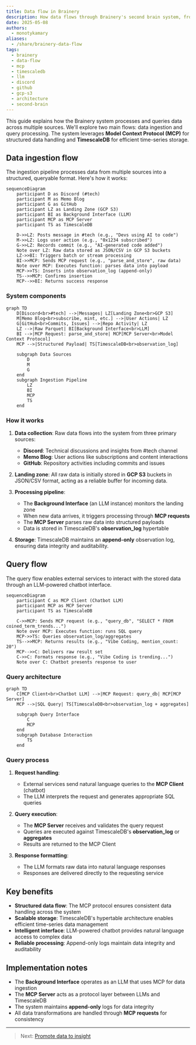 ```yaml
---
title: Data flow in Brainery
description: How data flows through Brainery's second brain system, from Discord, Memo Blog, and GitHub sources to TimescaleDB via MCP, with an LLM-powered interface for natural language queries.
date: 2025-05-08
authors:
  - monotykamary
aliases:
  - /share/brainery-data-flow
tags:
  - brainery
  - data-flow
  - mcp
  - timescaledb
  - llm
  - discord
  - github
  - gcp-s3
  - architecture
  - second-brain
---
```


This guide explains how the Brainery system processes and queries data across multiple sources. We'll explore two main flows: data ingestion and query processing. The system leverages **Model Context Protocol (MCP)** for structured data handling and **TimescaleDB** for efficient time-series storage.

## Data ingestion flow

The ingestion pipeline processes data from multiple sources into a structured, queryable format. Here's how it works:

```mermaid
sequenceDiagram
    participant D as Discord (#tech)
    participant M as Memo Blog
    participant G as GitHub
    participant LZ as Landing Zone (GCP S3)
    participant BI as Background Interface (LLM)
    participant MCP as MCP Server
    participant TS as TimescaleDB

    D->>LZ: Posts message in #tech (e.g., "Devs using AI to code")
    M->>LZ: Logs user action (e.g., "0x1234 subscribed")
    G->>LZ: Records commit (e.g., "AI-generated code added")
    Note over LZ: Raw data stored as JSON/CSV in GCP S3 buckets
    LZ->>BI: Triggers batch or stream processing
    BI->>MCP: Sends MCP request (e.g., "parse_and_store", raw data)
    Note over MCP: Executes function: parses data into payload
    MCP->>TS: Inserts into observation_log (append-only)
    TS-->>MCP: Confirms insertion
    MCP-->>BI: Returns success response
```

### System components

```mermaid
graph TD
    D[Discord<br>#tech] -->|Messages| LZ[Landing Zone<br>GCP S3]
    M[Memo Blog<br>subscribe, mint, etc.] -->|User Actions| LZ
    G[GitHub<br>Commits, Issues] -->|Repo Activity| LZ
    LZ -->|Raw Parquet| BI[Background Interface<br>LLM]
    BI -->|MCP Request: parse_and_store| MCP[MCP Server<br>Model Context Protocol]
    MCP -->|Structured Payload| TS[TimescaleDB<br>observation_log]

    subgraph Data Sources
        D
        M
        G
    end
    subgraph Ingestion Pipeline
        LZ
        BI
        MCP
        TS
    end
```

### How it works

1. **Data collection**: Raw data flows into the system from three primary sources:
   - **Discord**: Technical discussions and insights from #tech channel
   - **Memo Blog**: User actions like subscriptions and content interactions
   - **GitHub**: Repository activities including commits and issues

2. **Landing zone**: All raw data is initially stored in **GCP S3** buckets in JSON/CSV format, acting as a reliable buffer for incoming data.

3. **Processing pipeline**:
   - The **Background Interface** (an LLM instance) monitors the landing zone
   - When new data arrives, it triggers processing through **MCP requests**
   - The **MCP Server** parses raw data into structured payloads
   - Data is stored in TimescaleDB's **observation_log** hypertable

4. **Storage**: TimescaleDB maintains an **append-only** observation log, ensuring data integrity and auditability.

## Query flow

The query flow enables external services to interact with the stored data through an LLM-powered chatbot interface.

```mermaid
sequenceDiagram
    participant C as MCP Client (Chatbot LLM)
    participant MCP as MCP Server
    participant TS as TimescaleDB

    C->>MCP: Sends MCP request (e.g., "query_db", "SELECT * FROM coined_term_trends...")
    Note over MCP: Executes function: runs SQL query
    MCP->>TS: Queries observation_log/aggregates
    TS-->>MCP: Returns results (e.g., "Vibe Coding, mention_count: 20")
    MCP-->>C: Delivers raw result set
    C->>C: Formats response (e.g., "Vibe Coding is trending...")
    Note over C: Chatbot presents response to user
```

### Query architecture

```mermaid
graph TD
    C[MCP Client<br>Chatbot LLM] -->|MCP Request: query_db| MCP[MCP Server]
    MCP -->|SQL Query| TS[TimescaleDB<br>observation_log + aggregates]

    subgraph Query Interface
        C
        MCP
    end
    subgraph Database Interaction
        TS
    end
```

### Query process

1. **Request handling**:
   - External services send natural language queries to the **MCP Client** (chatbot)
   - The LLM interprets the request and generates appropriate SQL queries

2. **Query execution**:
   - The **MCP Server** receives and validates the query request
   - Queries are executed against TimescaleDB's **observation_log** or **aggregates**
   - Results are returned to the MCP Client

3. **Response formatting**:
   - The LLM formats raw data into natural language responses
   - Responses are delivered directly to the requesting service

## Key benefits

- **Structured data flow**: The MCP protocol ensures consistent data handling across the system
- **Scalable storage**: TimescaleDB's hypertable architecture enables efficient time-series data management
- **Intelligent interface**: LLM-powered chatbot provides natural language access to complex data
- **Reliable processing**: Append-only logs maintain data integrity and auditability

## Implementation notes

- The **Background Interface** operates as an LLM that uses MCP for data ingestion
- The **MCP Server** acts as a protocol layer between LLMs and TimescaleDB
- The system maintains **append-only** logs for data integrity
- All data transformations are handled through **MCP requests** for consistency

---

> Next: [Promote data to insight](promote-data-to-insight.md)
